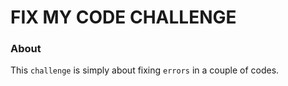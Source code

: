 # FIX MY CODE CHALLENGE

### About
This `challenge` is simply about fixing `errors` in a couple of codes.  
